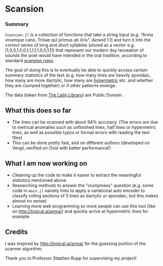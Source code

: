 # Scansion
### Summary
`Scansion.jl` is a collection of functions that take a string input (e.g. "Arma virumque canō, Trōiae quī prīmus ab ōrīs", _Aeneid_ 1.1) and turn it into the correct series of long and short syllables (stored as a vector e.g. [1,0,0,1,0,0,1,1,1,1,1,0,0,1,1]) that represent our modern day recreation of sounds the poet would have intended in the oral tradition, according to standard [scansion rules](http://www.thelatinlibrary.com/satire/scansion.pdf).

The goal of doing this is to eventually be able to quickly access certain summary statistics of the text (e.g. how many lines are heavily spondaic, how many are more dactylic, how many are [hypermetric](/see_all_aeneid_in_one_page/twelvebooks.png) etc. and whether they are clumped together) or if other patterns emerge.

The data (taken from [The Latin Library](https://www.thelatinlibrary.com/vergil/aen1.shtml)) are Public Domain.

## What this does so far
* The lines can be scanned with about 94% accuracy. (The errors are due to metrical anomalies such as unfinished lines, half lines or hypermetric lines, as well as possible typos or format errors with reading the text files)
* This can be done pretty fast, and on different authors (developed on Vergil, verified on Ovid with better performance!)

## What I am now working on
* Cleaning up the code to make it easier to extract the meaningful statistics mentioned above
* Researching methods to answer the "clumpiness" question (e.g. some code in `main.jl` naively tries to apply a variational auto encoder to classify rolling sections of 5 lines as dactylic or spondaic, but this makes almost no sense)
* Learning more web programming so more people can use this tool (like on http://logical.ai/arma/) and quickly arrive at hypermetric lines for example

## Credits
I was inspired by http://logical.ai/arma/ for the guessing portion of the scanner algorithm.

Thank you to Professor Stephen Rupp for supervising my project!

